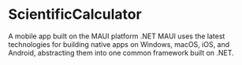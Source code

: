 # ScientificCalculator
A mobile app built on the MAUI platform
.NET MAUI uses the latest technologies for building native apps on Windows, macOS, iOS, and Android, abstracting them into one common framework built on .NET.
